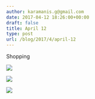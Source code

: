 ```yaml
---
author: karamanis.g@gmail.com
date: 2017-04-12 18:26:00+00:00
draft: false
title: April 12
type: post
url: /blog/2017/4/april-12
---
```


Shopping



  
   ![](https://images.squarespace-cdn.com/content/v1/4f3f61bae4b063b909445965/1492017979260-CZD26DPJFQR2EF09WJ84/ke17ZwdGBToddI8pDm48kF9aEDQaTpZHfWEO2zppK7Z7gQa3H78H3Y0txjaiv_0fDoOvxcdMmMKkDsyUqMSsMWxHk725yiiHCCLfrh8O1z5QPOohDIaIeljMHgDF5CVlOqpeNLcJ80NK65_fV7S1UX7HUUwySjcPdRBGehEKrDf5zebfiuf9u6oCHzr2lsfYZD7bBzAwq_2wCJyqgJebgg/IMG_0911.jpg?format=original)

  

  
   ![](https://images.squarespace-cdn.com/content/v1/4f3f61bae4b063b909445965/1492017978937-4236TD2AZ81ECJ13NGAN/ke17ZwdGBToddI8pDm48kF9aEDQaTpZHfWEO2zppK7Z7gQa3H78H3Y0txjaiv_0fDoOvxcdMmMKkDsyUqMSsMWxHk725yiiHCCLfrh8O1z5QPOohDIaIeljMHgDF5CVlOqpeNLcJ80NK65_fV7S1UX7HUUwySjcPdRBGehEKrDf5zebfiuf9u6oCHzr2lsfYZD7bBzAwq_2wCJyqgJebgg/IMG_0912.jpg?format=original)

  

  
   ![](https://images.squarespace-cdn.com/content/v1/4f3f61bae4b063b909445965/1492017982829-59E2U69RVITXP1ABIYQD/ke17ZwdGBToddI8pDm48kF9aEDQaTpZHfWEO2zppK7Z7gQa3H78H3Y0txjaiv_0fDoOvxcdMmMKkDsyUqMSsMWxHk725yiiHCCLfrh8O1z5QPOohDIaIeljMHgDF5CVlOqpeNLcJ80NK65_fV7S1UX7HUUwySjcPdRBGehEKrDf5zebfiuf9u6oCHzr2lsfYZD7bBzAwq_2wCJyqgJebgg/IMG_0913.jpg?format=original)

  


